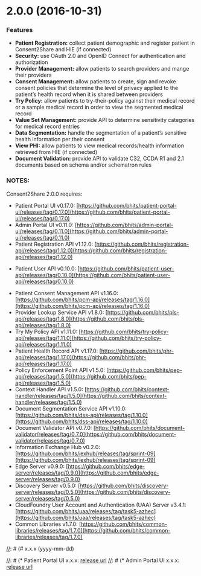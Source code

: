 <a name="2.0.0"></a>
# 2.0.0 (2016-10-31)

### Features

* **Patient Registration:** collect patient demographic and register patient in Consent2Share and HIE (if connected)
* **Security:** use OAuth 2.0 and OpenID Connect for authentication and authorization
* **Provider Management:** allow patients to search providers and mange their providers
* **Consent Management:** allow patients to create, sign and revoke consent policies that determine the level of
privacy applied to the patient’s health record when it is shared between providers
* **Try Policy:** allow patients to try-their-policy against their medical record or a sample medical record in order to view the segmented medical record
* **Value Set Management:** provide API to determine sensitivity categories for medical record entries
* **Data Segmentation:** handle the segmentation of a patient’s sensitive health information per their consent
* **View PHI:** allow patients to view medical records/health information retrieved from HIE (if connected)
* **Document Validation:** provide API to validate C32, CCDA R1 and 2.1 documents based on schema and/or schematron rules

### NOTES:

Consent2Share 2.0.0 requires:

* Patient Portal UI v0.17.0: [https://github.com/bhits/patient-portal-ui/releases/tag/0.17.0](https://github.com/bhits/patient-portal-ui/releases/tag/0.17.0)
* Admin Portal UI v0.11.0: [https://github.com/bhits/admin-portal-ui/releases/tag/0.11.0](https://github.com/bhits/admin-portal-ui/releases/tag/0.11.0)
* Patient Registration API v1.12.0: [https://github.com/bhits/registration-api/releases/tag/1.12.0](https://github.com/bhits/registration-api/releases/tag/1.12.0)
+ Patient User API v0.10.0: [https://github.com/bhits/patient-user-api/releases/tag/0.10.0](https://github.com/bhits/patient-user-api/releases/tag/0.10.0)
* Patient Consent Management API v1.16.0: [https://github.com/bhits/pcm-api/releases/tag/1.16.0](https://github.com/bhits/pcm-api/releases/tag/1.16.0)
* Provider Lookup Service API v1.8.0: [https://github.com/bhits/pls-api/releases/tag/1.8.0](https://github.com/bhits/pls-api/releases/tag/1.8.0)
* Try My Policy API v1.11.0: [https://github.com/bhits/try-policy-api/releases/tag/1.11.0](https://github.com/bhits/try-policy-api/releases/tag/1.11.0)
* Patient Health Record API v1.17.0: [https://github.com/bhits/phr-api/releases/tag/1.17.0](https://github.com/bhits/phr-api/releases/tag/1.17.0)
* Policy Enforcement Point API v1.5.0: [https://github.com/bhits/pep-api/releases/tag/1.5.0](https://github.com/bhits/pep-api/releases/tag/1.5.0)
* Context Handler API v1.5.0: [https://github.com/bhits/context-handler/releases/tag/1.5.0](https://github.com/bhits/context-handler/releases/tag/1.5.0)
* Document Segmentation Service API v1.10.0: [https://github.com/bhits/dss-api/releases/tag/1.10.0](https://github.com/bhits/dss-api/releases/tag/1.10.0)
* Document Validator API v0.7.0: [https://github.com/bhits/document-validator/releases/tag/0.7.0](https://github.com/bhits/document-validator/releases/tag/0.7.0)
* Information Exchange Hub v0.2.0: [https://github.com/bhits/iexhub/releases/tag/sprint-09](https://github.com/bhits/iexhub/releases/tag/sprint-09)
* Edge Server v0.9.0: [https://github.com/bhits/edge-server/releases/tag/0.9.0](https://github.com/bhits/edge-server/releases/tag/0.9.0)
* Discovery Server v0.5.0: [https://github.com/bhits/discovery-server/releases/tag/0.5.0](https://github.com/bhits/discovery-server/releases/tag/0.5.0)
* CloudFoundry User Account and Authentication (UAA) Server v3.4.1: [https://github.com/bhits/uaa/releases/tag/task5-azhec](https://github.com/bhits/uaa/releases/tag/task5-azhec)
* Common Libraries v1.7.0: [https://github.com/bhits/common-libraries/releases/tag/1.7.0](https://github.com/bhits/common-libraries/releases/tag/1.7.0)


[//]: # (The followings are commented out full template for Release Notes, for each new release, using this)
[//]: # (template to fill out information and put the Release Notes at the top of this file.)
[//]: # (And also paste the new Release Notes as inline description when creating the new Github release)
[//]: # (in consent2share Github repository's release tab.)

[//]: # (<a name="x.x.x"></a>)
[//]: # (# x.x.x (yyyy-mm-dd)

[//]: # (### Features)

[//]: # (* **pcm-api:** provide what feature)
[//]: # (* **pls-api:** implement what feature)


[//]: # (### Bug Fixes)

[//]: # (* **pcm-api:** fix what)
[//]: # (* **pls-api:** fix what)


[//]: # (### Code Refactoring)

[//]: # (* **pcm-api:** remove what)
[//]: # (* **pcm-api:** refactor what)


[//]: # (### BREAKING CHANGES)

[//]: # (* **pcm-api:** break change )
[//]: # (* **pcm-api:** refactor what)

[//]: # (### NOTES:)

[//]: # (Consent2Share x.x.x requires:)

[//]: # (* Patient Portal UI x.x.x: [release url](http://)
[//]: # (* Admin Portal UI x.x.x: [release url](http://)